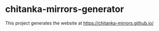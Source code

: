# chitanka-mirrors-generator
This project generates the website at https://chitanka-mirrors.github.io/
